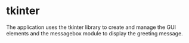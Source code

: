 # tkinter
The application uses the tkinter library to create and manage the GUI elements and the messagebox module to display the greeting message.
